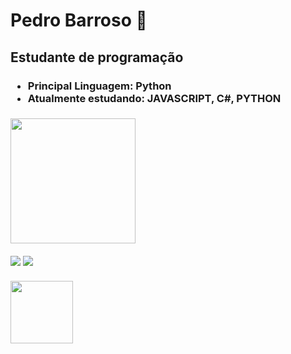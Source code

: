 ### <h1> Pedro Barroso 🎵 </h1>

<h2> Estudante de programação </h2>
<h3>
<ul>
  <li> Principal Linguagem: Python </li>
  <li> Atualmente estudando: JAVASCRIPT, C#, PYTHON </li>
 </ul>
 <h3>
<div align="left">
  <a href="https://github.com/pedrobarroso01">
  <img height="200em" src="https://github-readme-stats.vercel.app/api?username=pedrobarroso01&show_icons=true&theme=dark&"/> 
</div>
<div style="display: inline_block"><br>
  <a href="https://www.instagram.com/pedro.barroso9/" target="_blank"><img src="https://img.shields.io/badge/-Instagram-%23E4405F?style=for-the-badge&logo=instagram&logoColor=white" target="_blank"></a>
  <a href="https://www.linkedin.com/in/pedro-barroso-13b613227/" target="_blank"><img src="https://img.shields.io/badge/-LinkedIn-%230077B5?style=for-the-badge&logo=linkedin&logoColor=white" target="_blank"></a> 
</div>
  <br>
    <img height="100em" src="http://clubedosgeeks.com.br/wp-content/uploads/2016/01/dormrm.gif"/>

<!--
**pedrobarroso01/pedrobarroso01** is a ✨ _special_ ✨ repository because its `README.md` (this file) appears on your GitHub profile.

Here are some ideas to get you started:

- 🔭 I’m currently working on ...
- 🌱 I’m currently learning ...
- 👯 I’m looking to collaborate on ...
- 🤔 I’m looking for help with ...
- 💬 Ask me about ...
- 📫 How to reach me: ...
- 😄 Pronouns: ...
- ⚡ Fun fact: ...
-->
